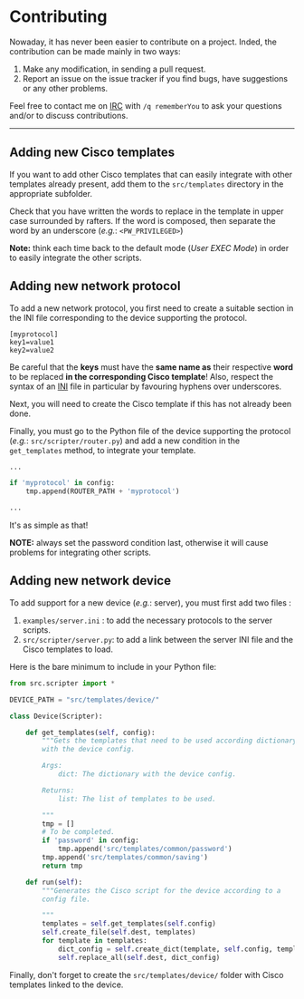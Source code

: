 Contributing
===============================

Nowaday, it has never been easier to contribute on a project. Inded, the
contribution can be made mainly in two ways:

1. Make any modification, in sending a pull request.
2. Report an issue on the issue tracker if you find bugs, have suggestions or
   any other problems.

Feel free to contact me on [IRC](http://webchat.freenode.net/) with `/q
rememberYou` to ask your questions and/or to discuss contributions.

--------------------

## Adding new Cisco templates

If you want to add other Cisco templates that can easily integrate with other
templates already present, add them to the `src/templates` directory in the
appropriate subfolder.

Check that you have written the words to replace in the template in upper case
surrounded by rafters. If the word is composed, then separate the word by an
underscore (*e.g.*: `<PW_PRIVILEGED>`)

**Note:** think each time back to the default mode (*User EXEC Mode*) in order to
easily integrate the other scripts.

## Adding new network protocol

To add a new network protocol, you first need to create a suitable section in
the INI file corresponding to the device supporting the protocol.

```
[myprotocol]
key1=value1
key2=value2
```

Be careful that the **keys** must have the **same name as** their respective
**word** to be replaced **in the corresponding Cisco template**! Also, respect
the syntax of an [INI](https://www.wikiwand.com/en/INI_file) file in particular
by favouring hyphens over underscores.

Next, you will need to create the Cisco template if this has not already been
done.

Finally, you must go to the Python file of the device supporting the protocol
(*e.g.*: `src/scripter/router.py`) and add a new condition in the
`get_templates` method, to integrate your template.

```python
...

if 'myprotocol' in config:
    tmp.append(ROUTER_PATH + 'myprotocol')

...
```

It's as simple as that!

**NOTE:** always set the password condition last, otherwise it will cause
problems for integrating other scripts.

## Adding new network device

To add support for a new device (*e.g.*: server), you must first add two files :

1. `examples/server.ini` : to add the necessary protocols to the server scripts.
2. `src/scripter/server.py`: to add a link between the server INI file and the
   Cisco templates to load.

Here is the bare minimum to include in your Python file:

```python
from src.scripter import *

DEVICE_PATH = "src/templates/device/"

class Device(Scripter):

    def get_templates(self, config):
        """Gets the templates that need to be used according dictionary
        with the device config.

        Args:
            dict: The dictionary with the device config.

        Returns:
            list: The list of templates to be used.

        """
        tmp = []
        # To be completed.
        if 'password' in config:
            tmp.append('src/templates/common/password')
        tmp.append('src/templates/common/saving')
        return tmp

    def run(self):
        """Generates the Cisco script for the device according to a
        config file.

        """
        templates = self.get_templates(self.config)
        self.create_file(self.dest, templates)
        for template in templates:
            dict_config = self.create_dict(template, self.config, template.split('/')[-1])
            self.replace_all(self.dest, dict_config)
```

Finally, don't forget to create the `src/templates/device/` folder with
Cisco templates linked to the device.
